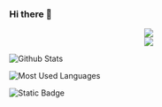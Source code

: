 ### Hi there 👋
<div align="center"> <a href="https://blog.ytadx.cn/"> <img src="https://readme-typing-svg.herokuapp.com/?lines=拒绝娱乐至死的时代&center=true&size=27"> </a> </div>

<div align="center"> <img src="https://profile-counter.glitch.me/wiquchonglang/count.svg" /> </div>


![Github Stats](https://github-readme-stats.vercel.app/api?username=woquchonglang&show_icons=true&theme=dark&count_private=true)

![Most Used Languages](https://github-readme-stats.vercel.app/api/top-langs/?username=woquchonglang&theme=dark&layout=compact)

![Static Badge]((https://img.shields.io/badge/python-3.9-orange))



